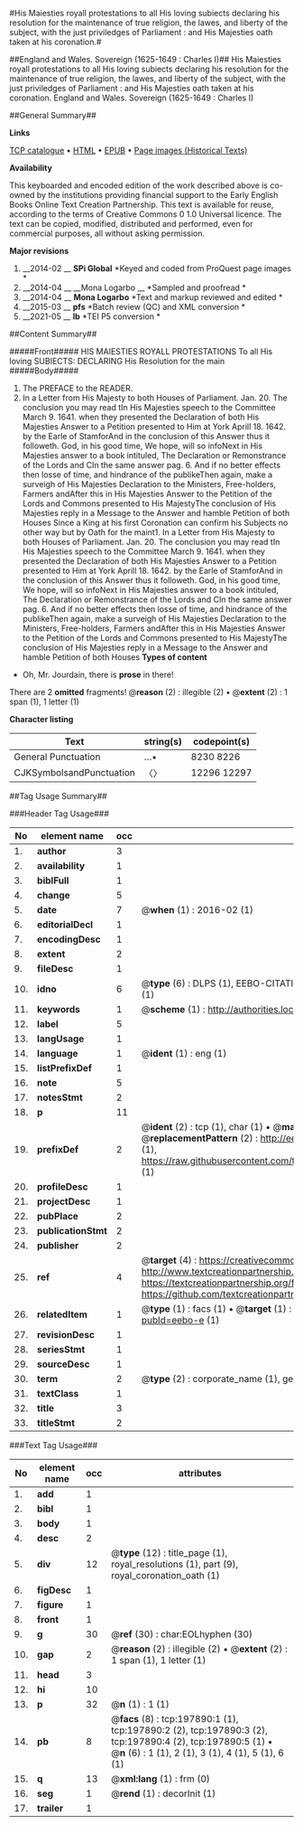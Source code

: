 #His Maiesties royall protestations to all His loving subiects declaring his resolution for the maintenance of true religion, the lawes, and liberty of the subject, with the just priviledges of Parliament : and His Majesties oath taken at his coronation.#

##England and Wales. Sovereign (1625-1649 : Charles I)##
His Maiesties royall protestations to all His loving subiects declaring his resolution for the maintenance of true religion, the lawes, and liberty of the subject, with the just priviledges of Parliament : and His Majesties oath taken at his coronation.
England and Wales. Sovereign (1625-1649 : Charles I)

##General Summary##

**Links**

[TCP catalogue](http://www.ota.ox.ac.uk/tcp/)  • 
[HTML](http://tei.it.ox.ac.uk/tcp/Texts-HTML/free/B19/B19197.html)  • 
[EPUB](http://tei.it.ox.ac.uk/tcp/Texts-EPUB/free/B19/B19197.epub) • 
[Page images (Historical Texts)](https://historicaltexts.jisc.ac.uk/eebo-13078024e)

**Availability**

This keyboarded and encoded edition of the work described above is co-owned by the
    institutions providing financial support to the Early English Books Online Text Creation
    Partnership. This text is available for reuse, according to the terms of  Creative Commons 0 1.0 Universal
    licence. The text can be copied, modified, distributed and performed, even for commercial
    purposes, all without asking permission.

**Major revisions**

1. __2014-02 __ __SPi Global__ *Keyed and coded from ProQuest page images *
1. __2014-04 __ __Mona Logarbo __ *Sampled and proofread *
1. __2014-04 __ __Mona Logarbo__ *Text and markup reviewed and edited *
1. __2015-03 __ __pfs__ *Batch review (QC) and XML conversion *
1. __2021-05 __ __lb__ *TEI P5 conversion *

##Content Summary##

#####Front#####
HIS MAIESTIES ROYALL PROTESTATIONS To all His loving SUBIECTS: DECLARING His Resolution for the main
#####Body#####

1. The PREFACE to the READER.
1. In a Letter from His Majesty to both Houses of Parliament. Jan. 20. The conclusion you may read tIn His Majesties speech to the Committee March 9. 1641. when they presented the Declaration of both His Majesties Answer to a Petition presented to Him at York Aprill 18. 1642. by the Earle of StamforAnd in the conclusion of this Answer thus it followeth.
God, in his good time, We hope, will so infoNext in His Majesties answer to a book intituled, The Declaration or Remonstrance of the Lords and CIn the same answer pag. 6.
And if no better effects then losse of time, and hindrance of the publikeThen again, make a surveigh of His Majesties Declaration to the Ministers, Free-holders, Farmers andAfter this in His Majesties Answer to the Petition of the Lords and Commons presented to His MajestyThe conclusion of His Majesties reply in a Message to the Answer and hamble Petition of both Houses Since a King at his first Coronation can confirm his Subjects no other way but by Oath for the maint1. In a Letter from His Majesty to both Houses of Parliament. Jan. 20. The conclusion you may read tIn His Majesties speech to the Committee March 9. 1641. when they presented the Declaration of both His Majesties Answer to a Petition presented to Him at York Aprill 18. 1642. by the Earle of StamforAnd in the conclusion of this Answer thus it followeth.
God, in his good time, We hope, will so infoNext in His Majesties answer to a book intituled, The Declaration or Remonstrance of the Lords and CIn the same answer pag. 6.
And if no better effects then losse of time, and hindrance of the publikeThen again, make a surveigh of His Majesties Declaration to the Ministers, Free-holders, Farmers andAfter this in His Majesties Answer to the Petition of the Lords and Commons presented to His MajestyThe conclusion of His Majesties reply in a Message to the Answer and hamble Petition of both Houses 
**Types of content**

  * Oh, Mr. Jourdain, there is **prose** in there!

There are 2 **omitted** fragments! 
 @__reason__ (2) : illegible (2)  •  @__extent__ (2) : 1 span (1), 1 letter (1)

**Character listing**


|Text|string(s)|codepoint(s)|
|---|---|---|
|General Punctuation|…•|8230 8226|
|CJKSymbolsandPunctuation|〈〉|12296 12297|

##Tag Usage Summary##

###Header Tag Usage###

|No|element name|occ|attributes|
|---|---|---|---|
|1.|__author__|3||
|2.|__availability__|1||
|3.|__biblFull__|1||
|4.|__change__|5||
|5.|__date__|7| @__when__ (1) : 2016-02 (1)|
|6.|__editorialDecl__|1||
|7.|__encodingDesc__|1||
|8.|__extent__|2||
|9.|__fileDesc__|1||
|10.|__idno__|6| @__type__ (6) : DLPS (1), EEBO-CITATION (1), VID (1), EEBO-PROQUEST (1), STC (1), OCLC (1)|
|11.|__keywords__|1| @__scheme__ (1) : http://authorities.loc.gov/ (1)|
|12.|__label__|5||
|13.|__langUsage__|1||
|14.|__language__|1| @__ident__ (1) : eng (1)|
|15.|__listPrefixDef__|1||
|16.|__note__|5||
|17.|__notesStmt__|2||
|18.|__p__|11||
|19.|__prefixDef__|2| @__ident__ (2) : tcp (1), char (1)  •  @__matchPattern__ (2) : ([0-9\-]+):([0-9IVX]+) (1), (.+) (1)  •  @__replacementPattern__ (2) : http://eebo.chadwyck.com/downloadtiff?vid=$1&page=$2 (1), https://raw.githubusercontent.com/textcreationpartnership/Texts/master/tcpchars.xml#$1 (1)|
|20.|__profileDesc__|1||
|21.|__projectDesc__|1||
|22.|__pubPlace__|2||
|23.|__publicationStmt__|2||
|24.|__publisher__|2||
|25.|__ref__|4| @__target__ (4) : https://creativecommons.org/publicdomain/zero/1.0/ (1), http://www.textcreationpartnership.org/docs/. (1), https://textcreationpartnership.org/faq/#faq05 (1), https://github.com/textcreationpartnership (1)|
|26.|__relatedItem__|1| @__type__ (1) : facs (1)  •  @__target__ (1) : https://data.historicaltexts.jisc.ac.uk/view?pubId=eebo-e (1)|
|27.|__revisionDesc__|1||
|28.|__seriesStmt__|1||
|29.|__sourceDesc__|1||
|30.|__term__|2| @__type__ (2) : corporate_name (1), geographic_name (1)|
|31.|__textClass__|1||
|32.|__title__|3||
|33.|__titleStmt__|2||


###Text Tag Usage###

|No|element name|occ|attributes|
|---|---|---|---|
|1.|__add__|1||
|2.|__bibl__|1||
|3.|__body__|1||
|4.|__desc__|2||
|5.|__div__|12| @__type__ (12) : title_page (1), royal_resolutions (1), part (9), royal_coronation_oath (1)|
|6.|__figDesc__|1||
|7.|__figure__|1||
|8.|__front__|1||
|9.|__g__|30| @__ref__ (30) : char:EOLhyphen (30)|
|10.|__gap__|2| @__reason__ (2) : illegible (2)  •  @__extent__ (2) : 1 span (1), 1 letter (1)|
|11.|__head__|3||
|12.|__hi__|10||
|13.|__p__|32| @__n__ (1) : 1 (1)|
|14.|__pb__|8| @__facs__ (8) : tcp:197890:1 (1), tcp:197890:2 (2), tcp:197890:3 (2), tcp:197890:4 (2), tcp:197890:5 (1)  •  @__n__ (6) : 1 (1), 2 (1), 3 (1), 4 (1), 5 (1), 6 (1)|
|15.|__q__|13| @__xml:lang__ (1) : frm (0)|
|16.|__seg__|1| @__rend__ (1) : decorInit (1)|
|17.|__trailer__|1||
